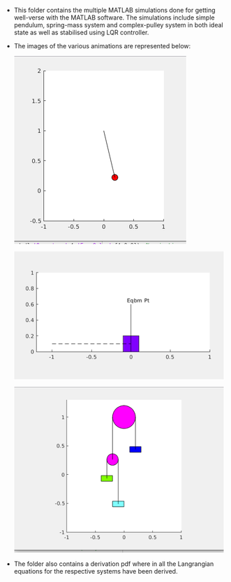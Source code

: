 - This folder contains the multiple MATLAB simulations done for getting well-verse with the MATLAB software.
  The simulations include simple pendulum, spring-mass system and complex-pulley system in both ideal state as well as stabilised using LQR controller.

- The images of the various animations are represented below:

  ![Simple_pendulum](/assets/pendulum.png)

  ![Spring_mass](/assets/spring_mass.png)

  ![Complex_pulley](/assets/complex_pulleys.png)


- The folder also contains a derivation pdf where in all the Langrangian equations for the respective systems have been derived.
